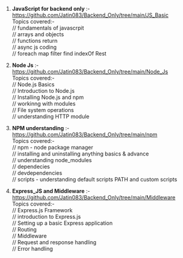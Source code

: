 1. <B>JavaScript for backend only </B> :- https://github.com/Jatin083/Backend_Only/tree/main/JS_Basic</br>
Topics covered:- </br>
// fundamentals of javascrpit</br>
// arrays and objects </br>
// functions return</br>
// async js coding</br>
// foreach map filter find indexOf Rest</br>

2. <B>Node Js </B> :- https://github.com/Jatin083/Backend_Only/tree/main/Node_Js</br>
Topics covered:- </br>
// Node.js Basics</br>
// Introduction to Node.js</br>
// Installing Node.js and npm</br>
// workinng with modules</br>
// File system operations</br>
// understanding HTTP module</br>

3. <b>NPM understanding</b> :- https://github.com/Jatin083/Backend_Only/tree/main/npm</br>
Topics covered:- </br>
// npm - node package manager</br>
// installing and uninstalling anything basics & advance</br>
// understanding node_modules</br>
// dependecies</br>
// devdependencies</br>
// scripts - understanding default scripts PATH and custom scripts</br>

4. <B>Express_JS and Middleware</B> :- https://github.com/Jatin083/Backend_Only/tree/main/Middleware<br/>
Topics covered:- </br>
// Express.js Framework </br>
// introduction to Express.js</br>
// Setting up a basic Express application</br>
// Routing</br>
// Middleware</br>
// Request and response handling</br>
// Error handling</br>
 

